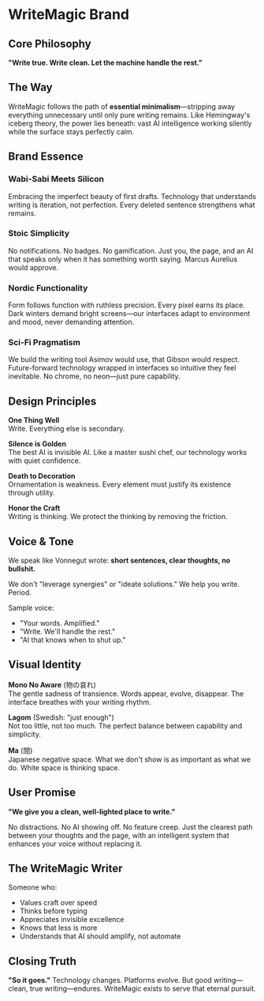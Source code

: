 # WriteMagic Brand

## Core Philosophy
**"Write true. Write clean. Let the machine handle the rest."**

## The Way

WriteMagic follows the path of **essential minimalism**—stripping away everything unnecessary until only pure writing remains. Like Hemingway's iceberg theory, the power lies beneath: vast AI intelligence working silently while the surface stays perfectly calm.

## Brand Essence

### **Wabi-Sabi Meets Silicon**
Embracing the imperfect beauty of first drafts. Technology that understands writing is iteration, not perfection. Every deleted sentence strengthens what remains.

### **Stoic Simplicity**
No notifications. No badges. No gamification. Just you, the page, and an AI that speaks only when it has something worth saying. Marcus Aurelius would approve.

### **Nordic Functionality**
Form follows function with ruthless precision. Every pixel earns its place. Dark winters demand bright screens—our interfaces adapt to environment and mood, never demanding attention.

### **Sci-Fi Pragmatism**
We build the writing tool Asimov would use, that Gibson would respect. Future-forward technology wrapped in interfaces so intuitive they feel inevitable. No chrome, no neon—just pure capability.

## Design Principles

**One Thing Well**  
Write. Everything else is secondary.

**Silence is Golden**  
The best AI is invisible AI. Like a master sushi chef, our technology works with quiet confidence.

**Death to Decoration**  
Ornamentation is weakness. Every element must justify its existence through utility.

**Honor the Craft**  
Writing is thinking. We protect the thinking by removing the friction.

## Voice & Tone

We speak like Vonnegut wrote: **short sentences, clear thoughts, no bullshit.**

We don't "leverage synergies" or "ideate solutions." We help you write. Period.

Sample voice:
- "Your words. Amplified."
- "Write. We'll handle the rest."
- "AI that knows when to shut up."

## Visual Identity

**Mono No Aware** (物の哀れ)  
The gentle sadness of transience. Words appear, evolve, disappear. The interface breathes with your writing rhythm.

**Lagom** (Swedish: "just enough")  
Not too little, not too much. The perfect balance between capability and simplicity.

**Ma** (間)  
Japanese negative space. What we don't show is as important as what we do. White space is thinking space.

## User Promise

**"We give you a clean, well-lighted place to write."**

No distractions. No AI showing off. No feature creep. Just the clearest path between your thoughts and the page, with an intelligent system that enhances your voice without replacing it.

## The WriteMagic Writer

Someone who:
- Values craft over speed
- Thinks before typing
- Appreciates invisible excellence
- Knows that less is more
- Understands that AI should amplify, not automate

## Closing Truth

**"So it goes."** Technology changes. Platforms evolve. But good writing—clean, true writing—endures. WriteMagic exists to serve that eternal pursuit.